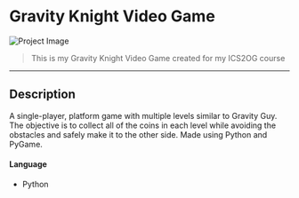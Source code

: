 # Gravity Knight Video Game

![Project Image](https://braydonwang.github.io/gravityknight.png)

> This is my Gravity Knight Video Game created for my ICS2OG course

---

## Description

A single-player, platform game with multiple levels similar to Gravity Guy. The objective is to collect all of the coins in each level while avoiding the obstacles and safely make it to the other side. Made using Python and PyGame.

#### Language

- Python
